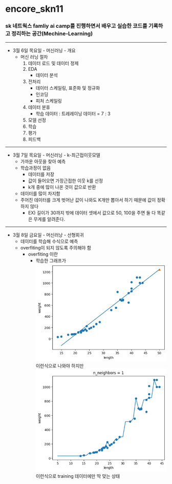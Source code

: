 # encore_skn11

### **sk 네트웍스 famliy ai camp를 진행하면서 배우고 실습한 코드를 기록하고 정리하는 공간(Mechine-Learning)**

---

- 3월 6일 목요일 - 머신러닝 - 개요
    - 머신 러닝 절차 
        1. 데이터 로드 및 데이터 정제
        2. EDA 
            - 데이터 분석
        3. 전처리
            - 데이터 스케일링, 표준화 및 정규화
            - 인코딩
            - 피처 스케일링
        4. 데이터 분휴
            - 학습 데이터 : 트레레이닝 데이터 = 7 : 3
        5. 모델 선정
        6. 학습
        7. 평가
        8. 피드백

---

- 3월 7일 목요일 - 머신러닝 - k-최근접이웃모델
    - 가까운 아웃을 찾아 예측
    - 학습과정이 없음
        - 데이터를 저장
        - 값이 들어오면 가장근접한 이웃 k를 선정
        - k개 중에 많이 나온 것이 값으로 반환
    - 데이터를 많이 차지함
    - 주어진 데이터를 크게 벗어난 값이 나와도 K개만 뽑아서 하기 때문에 값이 정확하지 않다
        - EX) 길이가 30까지 밖에 데이터 셋에서 값으로 50, 100을 주면 둘 다 똑같은 무게를 알려준다.

---

- 3월 8일 금요일 - 머신러낭 - 선형회귀
    - 데이터를 학습해 수식으로 예측 
    - overfiting이 되지 않도록 주의해야 함
        - overfiting 이란
            - 학습한 그래프가 
            ![alt text](이미지/image-1.png)
            이런식으로 나와야 하지만
            ![alt text](이미지/image.png)
            이런식으로 training 데이터에만 딱 맞는 상태

